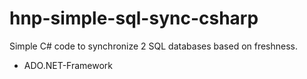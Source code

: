 # hnp-simple-sql-sync-csharp

Simple C# code to synchronize 2 SQL databases based on freshness.

- ADO.NET-Framework 
